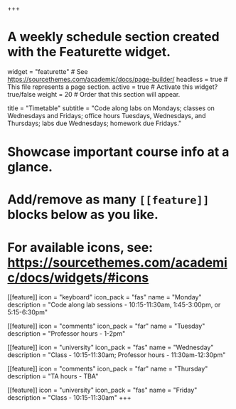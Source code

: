 +++
# A weekly schedule section created with the Featurette widget.
widget = "featurette"  # See https://sourcethemes.com/academic/docs/page-builder/
headless = true  # This file represents a page section.
active = true  # Activate this widget? true/false
weight = 20  # Order that this section will appear.

title = "Timetable"
subtitle = "Code along labs on Mondays; classes on Wednesdays and Fridays; office hours Tuesdays, Wednesdays, and Thursdays; labs due Wednesdays; homework due Fridays."

# Showcase important course info at a glance.
# 
# Add/remove as many `[[feature]]` blocks below as you like.
# 
# For available icons, see: https://sourcethemes.com/academic/docs/widgets/#icons

[[feature]]
  icon = "keyboard"
  icon_pack = "fas"
  name = "Monday"
  description = "Code along lab sessions - 10:15-11:30am, 1:45-3:00pm, or 5:15-6:30pm"  
   
[[feature]]
  icon = "comments"
  icon_pack = "far"
  name = "Tuesday"
  description = "Professor hours - 1-2pm"  
  
[[feature]]
  icon = "university"
  icon_pack = "fas"
  name = "Wednesday"
  description = "Class - 10:15-11:30am; Professor hours - 11:30am-12:30pm"  
  
[[feature]]
  icon = "comments"
  icon_pack = "far"
  name = "Thursday"
  description = "TA hours - TBA"
  
[[feature]]
  icon = "university"
  icon_pack = "fas"
  name = "Friday"
  description = "Class - 10:15-11:30am"
+++
